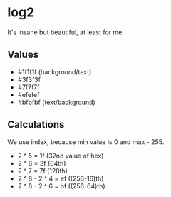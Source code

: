 # log2

It's insane but beautiful, at least for me.

## Values

- #1f1f1f (background/text)
- #3f3f3f
- #7f7f7f
- #efefef
- #bfbfbf (text/background)

## Calculations

We use index, because min value is 0 and max - 255.

- 2 ^ 5 = 1f (32nd value of hex)
- 2 ^ 6 = 3f (64th)
- 2 ^ 7 = 7f (128th)
- 2 ^ 8 - 2 ^ 4 = ef ((256-16)th)
- 2 ^ 8 - 2 ^ 6 = bf ((256-64)th)
